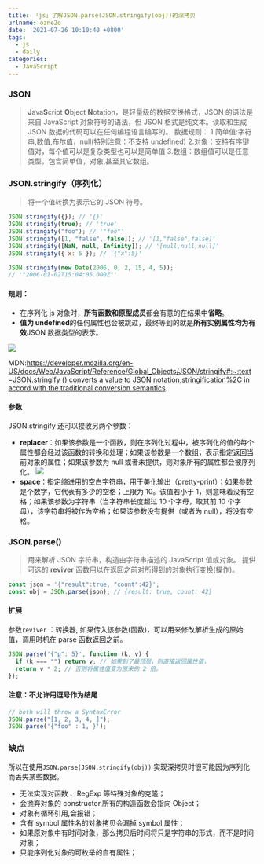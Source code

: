 ```yaml
---
title: 「js」了解JSON.parse(JSON.stringify(obj))的深拷贝
urlname: ozne2o
date: '2021-07-26 10:10:40 +0800'
tags:
  - js
  - daily
categories:
  - JavaScript
---
```


### JSON

> **J**ava**S**cript **O**bject **N**otation，是轻量级的数据交换格式，JSON 的语法是来自 JavaScript 对象符号的语法，但 JSON 格式是纯文本。读取和生成 JSON 数据的代码可以在任何编程语言编写的。
> 数据规则： 1.简单值:字符串,数值,布尔值，null(特别注意：不支持 undefined) 2.对象：支持有序键值对，每个值可以是复杂类型也可以是简单值 3.数组：数组值可以是任意类型，包含简单值，对象,甚至其它数组。

### JSON.stringify（序列化）

> 将一个值转换为表示它的 JSON 符号。

```javascript
JSON.stringify({}); // '{}'
JSON.stringify(true); // 'true'
JSON.stringify("foo"); // '"foo"'
JSON.stringify([1, "false", false]); // '[1,"false",false]'
JSON.stringify([NaN, null, Infinity]); // '[null,null,null]'
JSON.stringify({ x: 5 }); // '{"x":5}'

JSON.stringify(new Date(2006, 0, 2, 15, 4, 5));
// '"2006-01-02T15:04:05.000Z"'
```

#### 规则：

- 在序列化 js 对象时，**所有函数和原型成员**都会有意的在结果中**省略**。
- **值为 undefined**的任何属性也会被跳过，最终等到的就是**所有实例属性均为有效**JSON 数据类型的表示。

![](https://cdn.nlark.com/yuque/0/2021/jpeg/250093/1627265472172-53391a3c-06ff-47a3-aacb-a34a2db2c15a.jpeg#height=147&id=o22B1&originHeight=147&originWidth=484&originalType=binary∶=1&size=0&status=done&style=none&width=484)

MDN:[https://developer.mozilla.org/en-US/docs/Web/JavaScript/Reference/Global_Objects/JSON/stringify#:~:text=JSON.stringify () converts a value to JSON notation,stringification%2C in accord with the traditional conversion semantics](https://developer.mozilla.org/en-US/docs/Web/JavaScript/Reference/Global_Objects/JSON/stringify#:~:text=JSON.stringify%20%28%29%20converts%20a%20value%20to%20JSON%20notation,stringification%2C%20in%20accord%20with%20the%20traditional%20conversion%20semantics).

#### 参数

JSON.stringify 还可以接收另两个参数：

- **replacer**：如果该参数是一个函数，则在序列化过程中，被序列化的值的每个属性都会经过该函数的转换和处理；如果该参数是一个数组，表示指定返回当前对象的属性；如果该参数为 null 或者未提供，则对象所有的属性都会被序列化。
  ![](https://cdn.nlark.com/yuque/0/2021/jpeg/250093/1627265472176-5058c9e2-2ae4-43cd-922d-4111c943b16f.jpeg#height=79&id=PDAwH&originHeight=79&originWidth=451&originalType=binary∶=1&size=0&status=done&style=none&width=451)
- **space**：指定缩进用的空白字符串，用于美化输出（pretty-print）；如果参数是个数字，它代表有多少的空格；上限为 10。该值若小于 1，则意味着没有空格；如果该参数为字符串（当字符串长度超过 10 个字母，取其前 10 个字母），该字符串将被作为空格；如果该参数没有提供（或者为 null），将没有空格。

### JSON.parse()

> 用来解析 JSON 字符串，构造由字符串描述的 JavaScript 值或对象。
> 提供可选的 **reviver** 函数用以在返回之前对所得到的对象执行变换(操作)。

```javascript
const json = '{"result":true, "count":42}';
const obj = JSON.parse(json); // {result: true, count: 42}
```

#### 扩展

参数`reviver` ：转换器, 如果传入该参数(函数)，可以用来修改解析生成的原始值，调用时机在 parse 函数返回之前。

```javascript
JSON.parse('{"p": 5}', function (k, v) {
  if (k === "") return v; // 如果到了最顶层，则直接返回属性值，
  return v * 2; // 否则将属性值变为原来的 2 倍。
});
```

#### 注意：不允许用逗号作为结尾

```javascript
// both will throw a SyntaxError
JSON.parse("[1, 2, 3, 4, ]");
JSON.parse('{"foo" : 1, }');
```

### 缺点

所以在使用`JSON.parse(JSON.stringify(obj))` 实现深拷贝时很可能因为序列化而丢失某些数据。

- 无法实现对函数 、RegExp 等特殊对象的克隆；
- 会抛弃对象的 constructor,所有的构造函数会指向 Object；
- 对象有循环引用,会报错；
- 含有 symbol 属性名的对象拷贝会漏掉 symbol 属性；
- 如果原对象中有时间对象，那么拷贝后时间将只是字符串的形式，而不是时间对象；
- 只能序列化对象的可枚举的自有属性；
